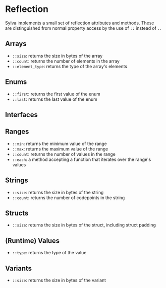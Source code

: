 # Reflection

Sylva implements a small set of reflection attributes and methods. These are
distinguished from normal property access by the use of `::` instead of `.`.

## Arrays

* `::size`: returns the size in bytes of the array
* `::count`: returns the number of elements in the array
* `::element_type`: returns the type of the array's elements

## Enums

* `::first`: returns the first value of the enum
* `::last`: returns the last value of the enum

## Interfaces

## Ranges

* `::min`: returns the minimum value of the range
* `::max`: returns the maximum value of the range
* `::count`: returns the number of values in the range
* `::each`: a method accepting a function that iterates over the range's values

## Strings

* `::size`: returns the size in bytes of the string
* `::count`: returns the number of codepoints in the string

## Structs

* `::size`: returns the size in bytes of the struct, including struct padding

## (Runtime) Values

* `::type`: returns the type of the value

## Variants

* `::size`: returns the size in bytes of the variant
